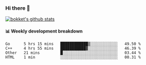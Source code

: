 ### Hi there 👋
[![bokket's github stats](https://github-readme-stats.vercel.app/api?username=bokket&show_icons=true&count_private=true)](https://github.com/anuraghazra/github-readme-stats)

#### :bar_chart: Weekly development breakdown
<!--START_SECTION:waka-->
```text
Go      5 hrs 15 mins   ████████████▒░░░░░░░░░░░░   49.50 % 
C++     4 hrs 55 mins   ███████████▓░░░░░░░░░░░░░   46.39 % 
Other   21 mins         █░░░░░░░░░░░░░░░░░░░░░░░░   03.44 % 
HTML    1 min           ░░░░░░░░░░░░░░░░░░░░░░░░░   00.31 % 
```
<!--END_SECTION:waka-->
